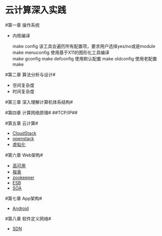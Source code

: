 云计算深入实践
=====

#第一章 操作系统
* 内核编译

    make config 该工具会遍历所有配置项，要求用户选择yes/no或是module  
    make menuconfig 使用基于X11的图形化工具编译  
    make gconfig 
    make defconfig  使用默认配置
    make oldconfig  使用老配置
    make

#第二章 算法分析与设计#
* 空间复杂度
* 时间复杂度

#第三章 深入理解计算机体系结构#

#第四章 计算网络原理#
##TCP/IP##

#第五章 云计算#
* [CloudStack](./cloudstack.md)
* [openstack](./OpenStack.md)
* [虚拟化](./虚拟化.md)
 
#第六章 Web架构#
* [高可用](./高可用.md)
* [报表](./报表.md)
* [zookeeper](http://www.ibm.com/developerworks/cn/opensource/os-cn-zookeeper/)
* [ESB](./esb.md)
* [SOA](./soa.md)

#第七章 App架构#
* [Android](./android.md)

#第八章 软件定义网络#
* [SDN](./sdn.md)
